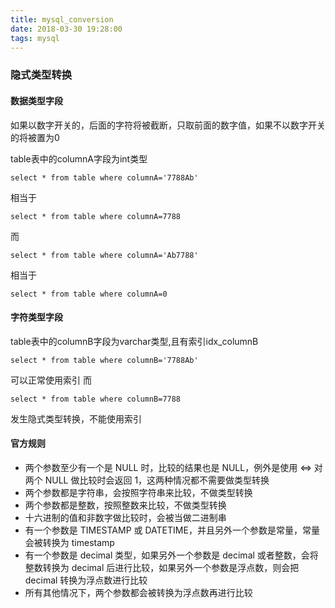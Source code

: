 ```yaml
---
title: mysql_conversion
date: 2018-03-30 19:28:00
tags: mysql
---
```


### 隐式类型转换

#### 数据类型字段

如果以数字开关的，后面的字符将被截断，只取前面的数字值，如果不以数字开关的将被置为0

table表中的columnA字段为int类型
```
select * from table where columnA='7788Ab'
```
相当于
```
select * from table where columnA=7788
```

而
```
select * from table where columnA='Ab7788'
```
相当于
```
select * from table where columnA=0
```
#### 字符类型字段
table表中的columnB字段为varchar类型,且有索引idx_columnB
```
select * from table where columnB='7788Ab'
```
可以正常使用索引
而
```
select * from table where columnB=7788
```
发生隐式类型转换，不能使用索引

#### 官方规则

- 两个参数至少有一个是 NULL 时，比较的结果也是 NULL，例外是使用 <=> 对两个 NULL 做比较时会返回 1，这两种情况都不需要做类型转换
- 两个参数都是字符串，会按照字符串来比较，不做类型转换
- 两个参数都是整数，按照整数来比较，不做类型转换
- 十六进制的值和非数字做比较时，会被当做二进制串
- 有一个参数是 TIMESTAMP 或 DATETIME，并且另外一个参数是常量，常量会被转换为 timestamp
- 有一个参数是 decimal 类型，如果另外一个参数是 decimal 或者整数，会将整数转换为 decimal 后进行比较，如果另外一个参数是浮点数，则会把 decimal 转换为浮点数进行比较
- 所有其他情况下，两个参数都会被转换为浮点数再进行比较



